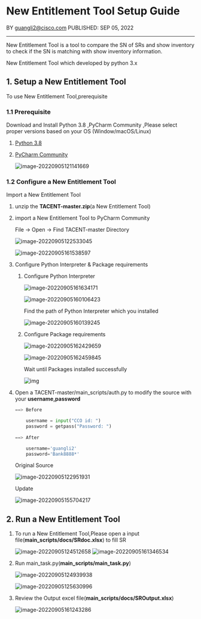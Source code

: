 # New Entitlement Tool Setup Guide

BY <guangli2@cisco.com>                                                    PUBLISHED: SEP 05, 2022

---

New Entitlement Tool is a tool to compare the SN of SRs and show inventory to check if the SN is matching with show inventory information.

New Entitlement Tool which developed by python 3.x

## 1. Setup a New Entitlement Tool

To use New Entitlement Tool,prerequisite

### 1.1 Prerequisite

Download and Install Python 3.8 ,PyCharm Community ,Please select proper versions based on your OS (Window/macOS/Linux)

1. [Python 3.8](https://www.python.org/downloads/)

2. [PyCharm Community](https://www.jetbrains.com/products/compare/?product=pycharm&product=pycharm-ce)

   ![image-20220905121141669](https://github.com/stonelee2005/myciscotool/tree/main/005.New%20Entitlement%20tool/New%20Entitlement%20tool.assets/image-20220905121141669.png) 



### 1.2 Configure a New Entitlement Tool

Import a New Entitlement Tool

1. unzip the **TACENT-master.zip**(a New Entitlement Tool)

2. import a New Entitlement Tool to PyCharm Community

   File -> Open -> Find  TACENT-master Directory

   ![image-20220905122533045](https://github.com/stonelee2005/myciscotool/tree/main/005.New%20Entitlement%20tool/New%20Entitlement%20tool.assets/image-20220905122533045.png) 

   ![image-20220905161538597](https://github.com/stonelee2005/myciscotool/tree/main/005.New%20Entitlement%20tool/New%20Entitlement%20tool.assets/image-20220905161538597.png)  

3. Configure Python Interpreter & Package requirements

   1. Configure Python Interpreter 

      ![image-20220905161634171](https://github.com/stonelee2005/myciscotool/tree/main/005.New%20Entitlement%20tool/New%20Entitlement%20tool.assets/image-20220905161634171.png)     

      ![image-20220905160106423](https://github.com/stonelee2005/myciscotool/tree/main/005.New%20Entitlement%20tool/New%20Entitlement%20tool.assets/image-20220905160106423.png) 

      Find the path of Python Interpreter which you installed

      ![image-20220905160139245](https://github.com/stonelee2005/myciscotool/tree/main/005.New%20Entitlement%20tool/New%20Entitlement%20tool.assets/image-20220905160139245.png)

   2. Configure Package requirements

      ![image-20220905162429659](https://github.com/stonelee2005/myciscotool/tree/main/005.New%20Entitlement%20tool/New%20Entitlement%20tool.assets/image-20220905162429659.png)  

      ![image-20220905162459845](https://github.com/stonelee2005/myciscotool/tree/main/005.New%20Entitlement%20tool/New%20Entitlement%20tool.assets/image-20220905162459845.png)  

      Wait until Packages installed successfully

      ![img](https://github.com/stonelee2005/myciscotool/tree/main/005.New%20Entitlement%20tool/New%20Entitlement%20tool.assets/SNAGHTML1c53220.PNG)

4. Open a TACENT-master/main_scripts/auth.py to modify the source with your **username,password**

   ```python
   ==> Before
   
       username = input("CCO id: ")
       password = getpass("Password: ")
       
   ==> After
   
       username='guangli2'
       password='Bank8888*'
   ```

   Original Source

   ![image-20220905122951931](https://github.com/stonelee2005/myciscotool/tree/main/005.New%20Entitlement%20tool/New%20Entitlement%20tool.assets/image-20220905122951931.png) 

   Update 

   ![image-20220905155704217](https://github.com/stonelee2005/myciscotool/tree/main/005.New%20Entitlement%20tool/New%20Entitlement%20tool.assets/image-20220905155704217.png) 



## 2. Run a New Entitlement Tool

1. To run a New Entitlement Tool,Please open a input file(**main_scripts/docs/SRdoc.xlsx**) to fill SR

   ![image-20220905124512658](https://github.com/stonelee2005/myciscotool/tree/main/005.New%20Entitlement%20tool/New%20Entitlement%20tool.assets/image-20220905124512658.png) ![image-20220905161346534](https://github.com/stonelee2005/myciscotool/tree/main/005.New%20Entitlement%20tool/New%20Entitlement%20tool.assets/image-20220905161346534.png)

   

2. Run main_task.py(**main_scripts/main_task.py**)

   ![image-20220905124939938](https://github.com/stonelee2005/myciscotool/tree/main/005.New%20Entitlement%20tool/New%20Entitlement%20tool.assets/image-20220905124939938.png) 

   ![image-20220905125630996](https://github.com/stonelee2005/myciscotool/tree/main/005.New%20Entitlement%20tool/New%20Entitlement%20tool.assets/image-20220905125630996.png) 

3. Review the Output excel file(**main_scripts/docs/SROutput.xlsx**)

   ![image-20220905161243286](https://github.com/stonelee2005/myciscotool/tree/main/005.New%20Entitlement%20tool/New%20Entitlement%20tool.assets/image-20220905161243286.png)  

 

